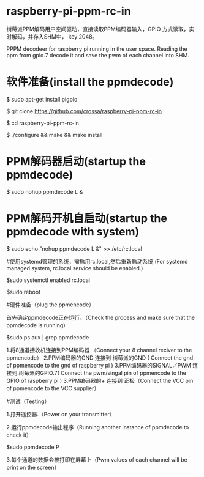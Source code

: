 # raspberry-pi-ppm-rc-in

树莓派PPM解码用户空间驱动，直接读取PPM编码器输入，GPIO 方式读取，实时解码，并存入SHM中， key 2048。

PPPM decodeer for raspberry pi running in the user space.
Reading the ppm from gpio.7 decode it and save the pwm of each channel into SHM.

# 软件准备(install the ppmdecode)

$ sudo apt-get install pigpio

$ git clone https://github.com/crossa/raspberry-pi-ppm-rc-in

$ cd raspberry-pi-ppm-rc-in

$ ./configure && make && make install


# PPM解码器启动(startup the ppmdecode)

$ sudo nohup  ppmdecode L &

# PPM解码开机自启动(startup the ppmdecode with system)

$ sudo echo "nohup ppmdecode L &" >> /etc/rc.local

#使用systemd管理的系统，需启用rc.local,然后重新启动系统 (For systemd managed system, rc.local service should be enabled.)

$sudo systemctl enabled rc.local

$sudo reboot


#硬件准备（plug the ppmencode）

首先确定ppmdecode正在运行。（Check the process and make sure that the ppmdecode is running）

$sudo ps aux | grep ppmdecode

1.将8通道接收机连接到PPM编码器 （Connect your 8 channel reciver to the ppmencode）
2.PPM编码器的GND 连接到  树莓派的GND ( Connect  the gnd of ppmencode to the  gnd of raspberry pi )
3.PPM编码器的SIGNAL／PWM 连接到  树莓派的GPIO.7( Connect  the pwm/singal pin of  ppmencode to the GPIO of raspberry pi )
3.PPM编码器的+ 连接到 正极（Connect  the  VCC pin of ppmencode to the VCC supplier）

#测试（Testing）

1.打开遥控器.（Power on your  transmitter）

2.运行ppmdecode输出程序（Running another instance of  ppmdecode to check it）

$sudo ppmdecode P

3.每个通道的数据会被打印在屏幕上（Pwm values of each channel will be print on the screen）





